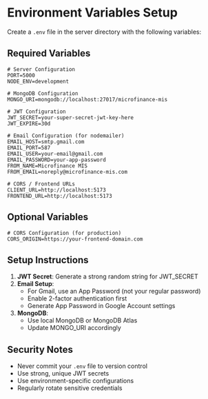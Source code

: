 # Environment Variables Setup

Create a `.env` file in the server directory with the following variables:

## Required Variables

```env
# Server Configuration
PORT=5000
NODE_ENV=development

# MongoDB Configuration
MONGO_URI=mongodb://localhost:27017/microfinance-mis

# JWT Configuration
JWT_SECRET=your-super-secret-jwt-key-here
JWT_EXPIRE=30d

# Email Configuration (for nodemailer)
EMAIL_HOST=smtp.gmail.com
EMAIL_PORT=587
EMAIL_USER=your-email@gmail.com
EMAIL_PASSWORD=your-app-password
FROM_NAME=Microfinance MIS
FROM_EMAIL=noreply@microfinance-mis.com

# CORS / Frontend URLs
CLIENT_URL=http://localhost:5173
FRONTEND_URL=http://localhost:5173
```

## Optional Variables

```env
# CORS Configuration (for production)
CORS_ORIGIN=https://your-frontend-domain.com
```

## Setup Instructions

1. **JWT Secret**: Generate a strong random string for JWT_SECRET
2. **Email Setup**:
   - For Gmail, use an App Password (not your regular password)
   - Enable 2-factor authentication first
   - Generate App Password in Google Account settings
3. **MongoDB**:
   - Use local MongoDB or MongoDB Atlas
   - Update MONGO_URI accordingly

## Security Notes

- Never commit your `.env` file to version control
- Use strong, unique JWT secrets
- Use environment-specific configurations
- Regularly rotate sensitive credentials
